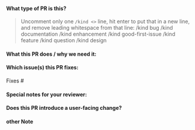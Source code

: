 #### What type of PR is this?
> Uncomment only one `/kind <>` line, hit enter to put that in a new line, and remove leading whitespace from that line:
> /kind bug
> /kind documentation
> /kind enhancement
> /kind good-first-issue
> /kind feature
> /kind question
> /kind design

#### What this PR does / why we need it:

#### Which issue(s) this PR fixes:
<!--
*Automatically closes linked issue when PR is merged.
Usage: `Fixes #<issue number>`, or `Fixes (paste link of issue)`.
-->
Fixes #

#### Special notes for your reviewer:
<!--
use this label to assign your reviewer
/assign @your_reviewer
-->

#### Does this PR introduce a user-facing change?
<!--
If no, just write "NONE" in the release-note block below.
If yes, a release note is required:
Enter your extended release note in the block below. If the PR requires additional action from users switching to the new release, include the string "action required".

-->

#### other Note
